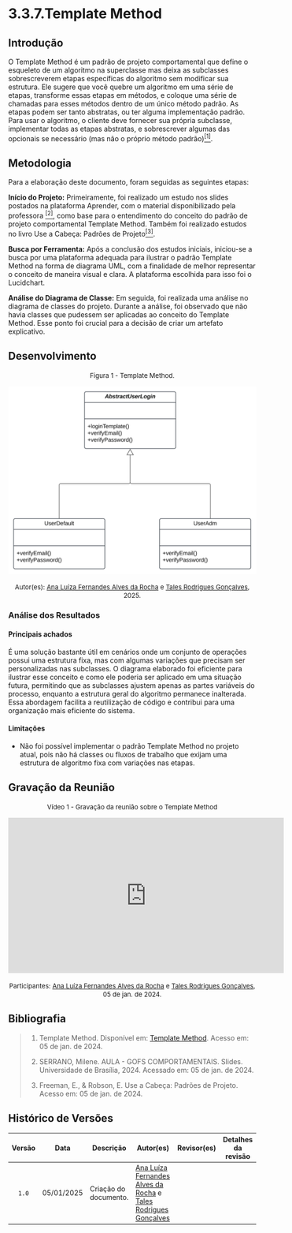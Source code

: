 # 3.3.7.Template Method

## Introdução
O Template Method é um padrão de projeto comportamental que define o esqueleto de um algoritmo na superclasse mas deixa as subclasses sobrescreverem etapas específicas do algoritmo sem modificar sua estrutura. 
Ele sugere que você quebre um algoritmo em uma série de etapas, transforme essas etapas em métodos, e coloque uma série de chamadas para esses métodos dentro de um único método padrão. 
As etapas podem ser tanto abstratas, ou ter alguma implementação padrão. Para usar o algoritmo, o cliente deve fornecer sua própria subclasse, implementar todas as etapas abstratas, 
e sobrescrever algumas das opcionais se necessário (mas não o próprio método padrão)<a href="#ref3"><sup>[1]</sup></a>.

## Metodologia

Para a elaboração deste documento, foram seguidas as seguintes etapas:

**Início do Projeto:** Primeiramente, foi realizado um estudo nos slides postados na plataforma Aprender, com o material disponibilizado pela professora <a href="#ref3"><sup>[2]</sup></a>, como base para o entendimento do conceito do padrão de projeto comportamental Template Method. Também foi realizado estudos no livro Use a Cabeça: Padrões de Projeto<a href="#ref3"><sup>[3]</sup></a>.

**Busca por Ferramenta:** Após a conclusão dos estudos iniciais, iniciou-se a busca por uma plataforma adequada para ilustrar o padrão Template Method na forma de diagrama UML, com a finalidade de melhor representar o conceito de maneira visual e clara. A plataforma escolhida para isso foi o Lucidchart.

**Análise do Diagrama de Classe:** Em seguida, foi realizada uma análise no diagrama de classes do projeto. Durante a análise, foi observado que não havia classes que pudessem ser aplicadas ao conceito do Template Method. Esse ponto foi crucial para a decisão de criar um artefato explicativo.

## Desenvolvimento


<font size="2"><p style="text-align: center">Figura 1 - Template Method.</p></font>

<center>

![Command](../assets/comportamentais/templateMethod/Template-Method.svg)

</center>

<font size="2"><p style="text-align: center">Autor(es): [Ana Luíza Fernandes Alves da Rocha](AnaGH) e [Tales Rodrigues Gonçalves](TalesGH), 2025.</p></font>


### Análise dos Resultados
#### Principais achados
É uma solução bastante útil em cenários onde um conjunto de operações possui uma estrutura fixa, mas com algumas variações que precisam ser personalizadas nas subclasses. 
O diagrama elaborado foi eficiente para ilustrar esse conceito e como ele poderia ser aplicado em uma situação futura, permitindo que as subclasses ajustem apenas as partes variáveis do processo, 
enquanto a estrutura geral do algoritmo permanece inalterada. Essa abordagem facilita a reutilização de código e contribui para uma organização mais eficiente do sistema.

#### Limitações
- Não foi possível implementar o padrão Template Method no projeto atual, pois não há classes ou fluxos de trabalho que exijam uma estrutura de algoritmo fixa com variações nas etapas.

## Gravação da Reunião

<font size="2"><p style="text-align: center">Vídeo 1 - Gravação da reunião sobre o Template Method </p></font>

<iframe width="560" height="315" src="https://youtu.be/uGZ95okAD3s" title="YouTube video player" frameborder="0" allow="accelerometer; autoplay; clipboard-write; encrypted-media; gyroscope; picture-in-picture; web-share" referrerpolicy="strict-origin-when-cross-origin" allowfullscreen></iframe>


<font size="2"><p style="text-align: center">Participantes: [Ana Luíza Fernandes Alves da Rocha](AnaGH) e [Tales Rodrigues Gonçalves](TalesGH), 05 de jan. de 2024.</p></font>

## Bibliografia

> 1. <a id="ref1"></a>Template Method. Disponível em: [Template Method](https://refactoring.guru/pt-br/design-patterns/template-method). Acesso em: 05 de jan. de 2024.
>
> 2. <a id="ref3"></a> SERRANO, Milene. AULA - GOFS COMPORTAMENTAIS. Slides. Universidade de Brasília, 2024. Acessado em: 05 de jan. de 2024.
>
> 3. <a id="ref1"></a>Freeman, E., & Robson, E. Use a Cabeça: Padrões de Projeto. Acesso em: 05 de jan. de 2024.
>

## Histórico de Versões

| Versão  |    Data    | Descrição             | Autor(es)                                                                          | Revisor(es) | Detalhes da revisão |
|:-------:|:----------:|-----------------------|------------------------------------------------------------------------------------| ------ | :---: |
|  `1.0`  | 05/01/2025 | Criação do documento. | [Ana Luíza Fernandes Alves da Rocha](AnaGH) e [Tales Rodrigues Gonçalves](TalesGH) | |  | 


[AnaGH]: https://github.com/analufernanndess
[CainaGH]: https://github.com/freitasc
[ClaudioGH]: https://github.com/claudiohsc
[EliasGH]: https://github.com/EliasOliver21
[GuilhermeGH]: https://github.com/gmeister18
[JoelGH]: https://github.com/JoelSRangel
[KathlynGH]: https://github.com/klmurussi
[PabloGH]: https://github.com/pabloheika
[PedroRGH]: https://github.com/pedro-rodiguero
[PedroPGH]: https://github.com/Pedrin0030
[SamuelGH]: https://github.com/samuelalvess
[TalesGH]: https://github.com/TalesRG